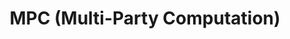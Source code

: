 ---
title: MPC (Multi-Party Computation)
time_start: 2024-04-26T00:00:00.000Z
time_close: 2024-04-26T01:00:00.000Z
week_number: 14
credit:
  - Sagnik Chakraborty
featured: true
location: Everitt 2310
tags:
  - crypto
---